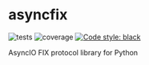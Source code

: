# asyncfix
![tests](https://github.com/alexveden/asyncfix/actions/workflows/build.yml/badge.svg)
![coverage](https://github.com/alexveden/asyncfix/blob/main/.github/coverage.svg)
[![Code style: black](https://img.shields.io/badge/code%20style-black-000000.svg)](https://github.com/psf/black)

AsyncIO FIX protocol library for Python

